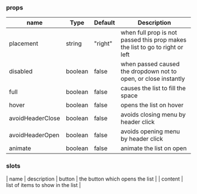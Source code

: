 ### props

| name      | Type    | Default | Description                                                                  |
| --------- | ------- | ------- | ---------------------------------------------------------------------------- |
| placement | string  | "right" | when full prop is not passed this prop makes the list to go to right or left |
| disabled  | boolean | false   | when passed caused the dropdown not to open, or close instantly              |
| full      | boolean | false   | causes the list to fill the space                                            |
| hover     | boolean | false   | opens the list on hover                                                      |
| avoidHeaderClose     | boolean | false   | avoids closing menu by header click                                                      |
| avoidHeaderOpen     | boolean | false   | avoids opening menu by header click                                                      |
| animate   | boolean | false   | animate the list on open                                                     |

### slots

| name | description
| button | the button which opens the list |
| content | list of items to show in the list |

